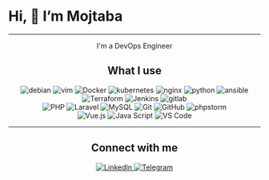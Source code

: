 
<h1>  Hi, 👋 I’m Mojtaba </h1>

---

<p align="center">
I'm  a  DevOps Engineer
</p>
<h2 align="center">What I use</h2>

<p align="center">
 <img src="https://img.shields.io/badge/-debian-ff4d4d?style=for-the-badge&logo=debian&logoColor=white" alt="debian">
    <img src="https://img.shields.io/badge/-Vim-2db92d?style=for-the-badge&logo=vim&logoColor=white" alt="vim">
    <img src="https://img.shields.io/badge/-Docker-200080?style=for-the-badge&logo=docker&logoColor=white" alt="Docker">
    <img src="https://img.shields.io/badge/-Kubernetes-800080?style=for-the-badge&logo=Kubernetes&logoColor=white" alt="kubernetes">
            <img src="https://img.shields.io/badge/-nginx-0f3e0f?style=for-the-badge&logo=nginx&logoColor=white" alt="nginx">
        <img src="https://img.shields.io/badge/-Python-cccc00?style=for-the-badge&logo=python&logoColor=white" alt="python">
                <img src="https://img.shields.io/badge/-Ansible-000000?style=for-the-badge&logo=ansible&logoColor=white" alt="ansible">
                 <img src="https://img.shields.io/badge/-Terraform-3333cc?style=for-the-badge&logo=Terraform&logoColor=white" alt="Terraform">
                  <img src="https://img.shields.io/badge/-Jenkins-ffcc99?style=for-the-badge&logo=Jenkins&logoColor=white" alt="Jenkins">
                  <img src="https://img.shields.io/badge/-gitlab-e0ebeb?style=for-the-badge&logo=gitlab&logoColor=white" alt="gitlab">
                  <br/>
    <img src="https://img.shields.io/badge/-PHP-777BB4?style=for-the-badge&logo=php&logoColor=white" alt="PHP">
    <img src="https://img.shields.io/badge/-Laravel-FF2D20?style=for-the-badge&logo=laravel&logoColor=white" alt="Laravel">
    <img src="https://img.shields.io/badge/-MySQL-4479A1?style=for-the-badge&logo=mysql&logoColor=white" alt="MySQL">
        <img src="https://img.shields.io/badge/-Git-F05032?style=for-the-badge&logo=git&logoColor=white" alt="Git">
    <img src="https://img.shields.io/badge/-Github-181717?style=for-the-badge&logo=github&logoColor=white" alt="GitHub">
     <img src="https://img.shields.io/badge/-phpstorm-9900cc?style=for-the-badge&logo=phpstorm&logoColor=white" alt="phpstorm">
     <br />
    <img src="https://img.shields.io/badge/-Vue.js-4FC08D?style=for-the-badge&logo=vue.js&logoColor=white" alt="Vue.js">
    <img src="https://img.shields.io/badge/-JavaScript-F7DF1E?style=for-the-badge&logo=javascript&logoColor=white" alt="Java Script">
    <img src="https://img.shields.io/badge/-VS_Code-007ACC?style=for-the-badge&logo=visual-studio-code&logoColor=white" alt="VS Code">
    </p>
</p>

---

<h2 align="center">Connect with me</h2>
<p align="center">
  <a href="https://www.linkedin.com/in/mojtaba-ahmadi-666285b5" target="_blank">
        <img src="https://img.shields.io/badge/-LinkedIn-0077B5?logo=linkedin&logoColor=white&style=for-the-badge" alt="LinkedIn">
  </a>
  <a href="https://t.me/Rsdeveloper" target="_blank">
        <img src="https://img.shields.io/badge/-Telegram-2CA5E0?logo=telegram&logoColor=white&style=for-the-badge" alt="Telegram">
  </a>
</p>
